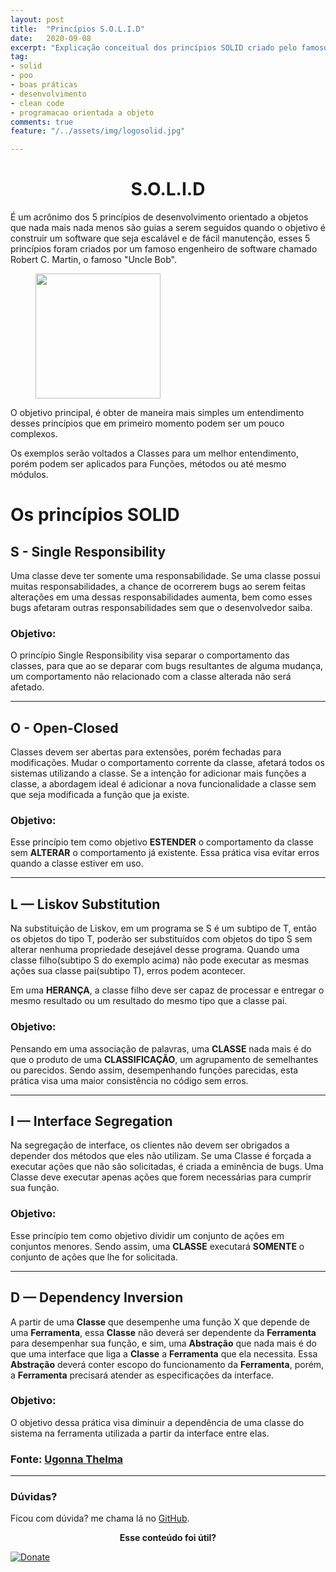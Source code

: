 ```yaml
---
layout: post
title:  "Princípios S.O.L.I.D"
date:   2020-09-08
excerpt: "Explicação conceitual dos princípios SOLID criado pelo famoso Engenheiro de Software Robert C. Martin"
tag:
- solid
- poo
- boas práticas
- desenvolvimento
- clean code
- programacao orientada a objeto
comments: true
feature: "/../assets/img/logosolid.jpg"  

---
```

<center><h1>S.O.L.I.D</h1> </center>

É um acrônimo dos 5 princípios de desenvolvimento orientado a objetos que nada mais nada menos são guias a serem seguidos quando o objetivo é construir um software que seja escalável e de fácil manutenção, esses 5 princípios foram criados por um famoso engenheiro de software chamado Robert C. Martin, o famoso "Uncle Bob".

<figure class="center">
   <img style="width:200px; height:200px;" src="https://live.staticflickr.com/8371/8580054912_45a48660fe_b.jpg">
</figure>

O objetivo principal, é obter de maneira mais simples um entendimento desses princípios que em primeiro momento podem ser um pouco complexos.

Os exemplos serão voltados a Classes para um melhor entendimento, porém podem ser aplicados para Funções, métodos ou até mesmo módulos.



# Os princípios SOLID

## S - Single Responsibility
Uma classe deve ter somente uma responsabilidade. Se uma classe possui muitas responsabilidades, a chance de ocorrerem bugs ao serem feitas alterações em uma dessas responsabilidades aumenta, bem como esses bugs afetaram outras responsabilidades sem que o desenvolvedor saiba.

### Objetivo:
 O princípio Single Responsibility visa separar o comportamento das classes, para que ao se deparar com bugs resultantes de alguma mudança, um comportamento não relacionado com a classe alterada não será afetado.

---

## O - Open-Closed
Classes devem ser abertas para extensões, porém fechadas para modificações. Mudar o comportamento corrente da classe, afetará todos os sistemas utilizando a classe. Se a intenção for adicionar mais funções a classe, a abordagem ideal é adicionar a nova funcionalidade a classe sem que seja modificada a função que ja existe.

### Objetivo:
Esse princípio tem como objetivo **ESTENDER** o comportamento da classe sem **ALTERAR** o comportamento já existente. Essa prática visa evitar erros quando a classe estiver em uso.

---

## L — Liskov Substitution
Na substituição de Liskov, em um programa se S é um subtipo de T, então os objetos do tipo T, poderão ser substituídos com objetos do tipo S sem alterar nenhuma propriedade desejável desse programa. Quando uma classe filho(subtipo S do exemplo acima) não pode executar as mesmas ações sua classe pai(subtipo T), erros podem acontecer. 

Em uma **HERANÇA**, a classe filho deve ser capaz de processar e entregar o mesmo resultado ou um resultado do mesmo tipo que a classe pai.

### Objetivo:
Pensando em uma associação de palavras, uma **CLASSE** nada mais é do que o produto de uma **CLASSIFICAÇÃO**, um agrupamento de semelhantes ou parecidos. Sendo assim, desempenhando funções parecidas, esta prática visa uma maior consistência no código sem erros.

---

## I — Interface Segregation
Na segregação de interface, os clientes não devem ser obrigados a depender dos métodos que eles não utilizam. Se uma Classe é forçada a executar ações que não são solicitadas, é criada a eminência de bugs. Uma Classe deve executar apenas ações que forem necessárias para cumprir sua função.

### Objetivo:
Esse princípio tem como objetivo dividir um conjunto de ações em conjuntos menores. Sendo assim, uma **CLASSE** executará **SOMENTE** o conjunto de ações que lhe for solicitada.

---

## D — Dependency Inversion
A partir de uma **Classe** que desempenhe uma função X que depende de uma **Ferramenta**, essa **Classe** não deverá ser dependente da **Ferramenta** para desempenhar sua função, e sim, uma **Abstração** que nada mais é do que uma interface que liga a **Classe** a **Ferramenta** que ela necessita. Essa **Abstração** deverá conter escopo do funcionamento da **Ferramenta**, porém, a **Ferramenta** precisará atender as especificações da interface.

### Objetivo:
O objetivo dessa prática visa diminuir a dependência de uma classe do sistema na ferramenta utilizada a partir da interface entre elas.


### Fonte: [Ugonna Thelma](https://medium.com/backticks-tildes/the-s-o-l-i-d-principles-in-pictures-b34ce2f1e898)


---




### Dúvidas?
Ficou com dúvida? me chama lá no [GitHub](https://github.com/rodrigosantucci/).


<center><b>Esse conteúdo foi útil?</b></center>

[![Donate](https://img.shields.io/badge/paypal-donate-blue.svg)](https://www.paypal.com/cgi-bin/webscr?cmd=_s-xclick&hosted_button_id=2X9NF2H8CTTU4&source=url)

